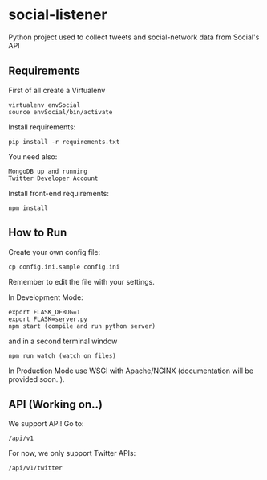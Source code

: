 # social-listener

Python project used to collect tweets and social-network data from Social's API

## Requirements

First of all create a Virtualenv

    virtualenv envSocial
    source envSocial/bin/activate

Install requirements:

    pip install -r requirements.txt

You need also:

    MongoDB up and running
    Twitter Developer Account 

Install front-end requirements:

    npm install

## How to Run

Create your own config file:

    cp config.ini.sample config.ini
    
Remember to edit the file with your settings.

In Development Mode:

    export FLASK_DEBUG=1
    export FLASK=server.py
    npm start (compile and run python server)
     
and in a second terminal window 

    npm run watch (watch on files)
    
In Production Mode use WSGI with Apache/NGINX (documentation will be provided soon..).

## API (Working on..)

We support API! Go to:

    /api/v1
    
For now, we only support Twitter APIs:

    /api/v1/twitter